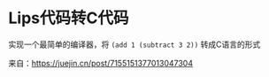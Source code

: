 # Lips代码转C代码
实现一个最简单的编译器，将 `(add 1 (subtract 3 2))` 转成C语言的形式

来自：https://juejin.cn/post/7155151377013047304
